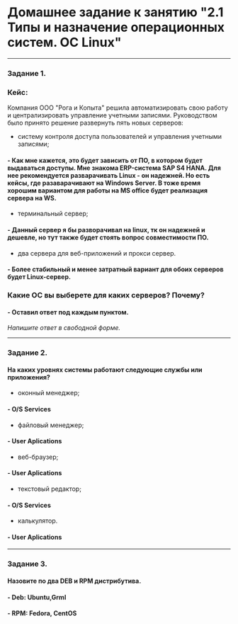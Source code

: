 # Домашнее задание к занятию "2.1 Типы и назначение операционных систем. ОС Linux"

---

### Задание 1. 

### Кейс: 
Компания ООО "Рога и Копыта" решила автоматизировать свою работу и централизировать управление учетными записями.
Руководством было принято решение развернуть пять новых серверов:

* систему контроля доступа пользователей и управления учетными записями; 
#### - Как мне кажется, это будет зависить от ПО, в котором будет выдаваться доступы. Мне знакома ERP-система SAP S4 HANA. Для нее рекомендуется разварачивать Linux - он надежней. Но есть кейсы, где разаварачивают на Windows Server. В тоже время хорошим вариантом для работы на MS office будет реализация сервера на WS. 
* терминальный сервер; 
#### - Данный сервер я бы разворачивал на linux, тк он надежней и дешевле, но тут также будет стоять вопрос совместимости ПО.  
* два сервера для веб-приложений и прокси сервер. 
#### - Более стабильный и менее затратный вариант для обоих серверов будет Linux-сервер. 

### Какие ОС вы выберете для каких серверов? Почему?
#### - Оставил ответ под каждым пунктом.  
*Напишите ответ в свободной форме.*

---

### Задание 2. 

#### На каких уровнях системы работают следующие службы или приложения?

* оконный менеджер;
#### - O/S Services
* файловый менеджер;
#### - User Aplications
* веб-браузер;
#### - User Aplications
* текстовый редактор;
#### - O/S Services
* калькулятор.
#### - User Aplications

---

### Задание 3. 

#### Назовите по два DEB и RPM дистрибутива.
#### - Deb: Ubuntu,Grml
#### - RPM: Fedora, CentOS
